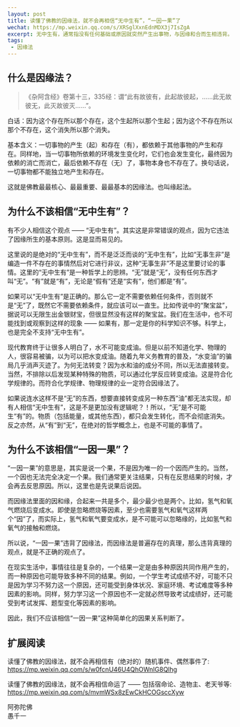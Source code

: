 ```yaml
---
layout: post
title: 读懂了佛教的因缘法，就不会再相信“无中生有”，“一因一果”了
wechat: https://mp.weixin.qq.com/s/XRSglXxnEdnMDX3j7IsZgA
excerpt: 无中生有，通常指没有任何基础或原因就突然产生出事物，与因缘和合而生相违背。一因一果，则认为一个原因必然导致一个特定的结果，而因缘法认为事物的产生往往是众多因缘共同作用的结果，并非简单的一因一果关系。
tags:
 - 因缘法
---
```


## 什么是因缘法？

>《杂阿含经》卷第十三，335经：谓“此有故彼有，此起故彼起，……此无故彼无，此灭故彼灭……”。

白话：因为这个存在所以那个存在，这个生起所以那个生起；因为这个不存在所以那个不存在，这个消失所以那个消失。

基本含义：一切事物的产生（起）和存在（有），都依赖于其他事物的产生和存在。同样地，当一切事物所依赖的环境发生变化时，它们也会发生变化，最终因为依赖的消亡而消亡，最后依赖不存在（无）了，事物本身也不存在了。换句话说，一切事物都不能独立地产生和存在。

这就是佛教最最核心、最最重要、最最基本的因缘法。也叫缘起法。

## 为什么不该相信“无中生有”？

有不少人相信这个观点 —— “无中生有”。其实这是非常错误的观点，因为它违法了因缘所生的基本原则。这是显而易见的。

这里说的是绝对的“无中生有”，而不是泛泛而谈的“无中生有”，比如“无事生非”是编造一件不存在的事情然后对它进行非议，这种“无事生非”不是这里要讨论的事情。这里的“无中生有”是一种哲学上的思辨。“无”就是“无”，没有任何东西才叫“无”。“有”就是“有”，无论是“假有”还是“实有”，他们都是“有”。

如果可以“无中生有”是正确的。那么它一定不需要依赖任何条件，否则就不是“无”了，既然它不需要依赖条件，就应该可以一直生。比如传说中的“聚宝盆”，据说可以无限生出金银财宝，但很显然没有这样的聚宝盆。我们在生活中，也不可能找到或观察到这样的现象 —— 如果有，那一定是你的科学知识不够。科学上，也是完全不支持“无中生有”。

现代教育终于让很多人明白了，水不可能变成油。但是以前不知道化学、物理的人，很容易被骗，以为可以把水变成油。随着九年义务教育的普及，“水变油”的骗局几乎消声灭迹了。为何无法转变？因为水和油的成分不同，所以无法直接转变。当然，不排除以后发现某种特殊的物质，可以通过化学反应转变成油。这是符合化学规律的。而符合化学规律、物理规律的业一定符合因缘法了。

如果说连水这样不是“无”的东西，想要直接转变成另一种东西”油”都无法实现，却有人相信“无中生有”，这是不是更加没有逻辑呢？！所以，“无”是不可能生“有”的。物质（包括能量，或其他东西），都只会发生转化，而不会彻底消失。反之亦然，从“有”到“无”，在绝对的哲学概念上，也是不可能的事情了。

## 为什么不该相信“一因一果”？

“一因一果”的意思是，其实是说一个果，不是因为唯一的一个因而产生的。当然，一个因也无法完全决定一个果。我们通常更关注结果，只有在反思结果的时候，才会再去反思原因。所以，这里也是先说果后说因。

而因缘法里面的因和缘，合起来一共是多个，最少最少也是两个。比如，氢气和氧气燃烧后变成水。即使是忽略燃烧等因素，至少也需要氢气和氧气这样两个“因”了，而实际上，氢气和氧气要变成水，是不可能可以忽略缘的，比如氢气和氧气的接触和燃烧。

所以说，“一因一果”违背了因缘法，而因缘法是普遍存在的真理，那么违背真理的观点，就是不正确的观点了。

在现实生活中，事情往往是复杂的，一个结果一定是由多种原因共同作用产生的，而一种原因也可能导致多种不同的结果。例如，一个学生考试成绩不好，可能不只是因为学习不努力这一个原因，还可能受到身体状况、家庭环境、考试难度等多种因素的影响。同样，努力学习这一个原因也不一定就必然导致考试成绩好，还可能受到考试发挥、题型变化等因素的影响。

因此，我们不应该相信“一因一果”这种简单化的因果关系判断了。

## 扩展阅读

读懂了佛教的因缘法，就不会再相信有（绝对的）随机事件、偶然事件了: https://mp.weixin.qq.com/s/w0fcnU46U4QhOWnIG8Qlhg

读懂了佛教的因缘法，就不会再相信命运了 —— 包括宿命论、造物主、老天爷等: https://mp.weixin.qq.com/s/mvmWSx8zEwCkHCOGsccXyw

阿弥陀佛<br>
愚千一

